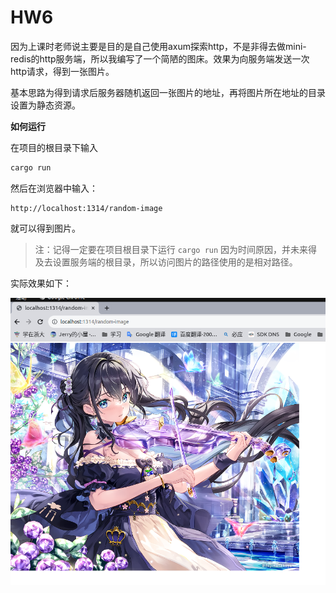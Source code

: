 # HW6

因为上课时老师说主要是目的是自己使用axum探索http，不是非得去做mini-redis的http服务端，所以我编写了一个简陋的图床。效果为向服务端发送一次http请求，得到一张图片。

基本思路为得到请求后服务器随机返回一张图片的地址，再将图片所在地址的目录设置为静态资源。

**如何运行**

在项目的根目录下输入

```bash
cargo run
```

然后在浏览器中输入：

```
http://localhost:1314/random-image
```

就可以得到图片。

> 注：记得一定要在项目根目录下运行 `cargo run` 因为时间原因，并未来得及去设置服务端的根目录，所以访问图片的路径使用的是相对路径。

实际效果如下：

![image-20230913165530285](./images/image-20230913165530285.png)
